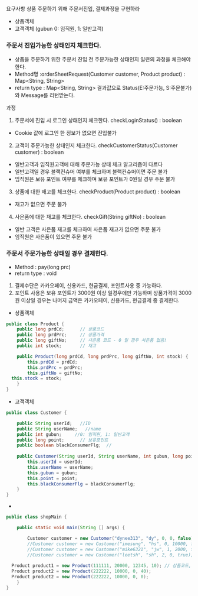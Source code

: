 요구사항
상품 주문하기 위해 주문서진입, 결제과정을 구현하라
- 상품객체
- 고객객체 (gubun 0: 임직원, 1: 일반고객)

### 주문서 진입가능한 상태인지 체크한다.
- 상품을 주문하기 위한 주문서 진입 전 주문가능한 상태인지 일련의 과정을 체크해야한다.
- Method명 :orderSheetRequest(Customer customer, Product product) : Map<String, String>
- return type : Map<String, String> 결과값으로  Status(E:주문가능, S:주문불가)와 Message를 리턴받는다. 

과정
1. 주문서에 진입 시 로그인 상태인지 체크한다. checkLoginStatus() : boolean
- Cookie 값에 로그인 한 정보가 없으면 진입불가
2. 고객이 주문가능한 상태인지 체크한다. checkCustomerStatus(Customer customer) : boolean
- 일반고객과 임직원고객에 대해 주문가능 상태 체크 알고리즘이 다르다
- 일반고객일 경우 블랙컨슈머 여부를 체크하며 블랙컨슈머이면 주문 불가
- 임직원은 보유 포인트 여부를 체크하며 보유 포인트가 0원일 경우 주문 불가
3. 상품에 대한 재고를 체크한다.  checkProduct(Product product) : boolean
- 재고가 없으면 주문 불가 
4. 사은품에 대한 재고를 체크한다. checkGift(String giftNo) : boolean
- 일반 고객은 사은품 재고를 체크하여 사은품 재고가 없으면 주문 불가
- 임직원은 사은품이 있으면 주문 불가


### 주문서 주문가능한 상태일 경우 결제한다.
- Method : pay(long prc)
- return type : void
1. 결제수단은 카카오페이, 신용카드, 현금결제, 포인트사용 중 가능하다.
2. 포인트 사용은 보유 포인트가 3000원 이상 일경우에만 가능하며 상품가격이 3000원 이상일 경우는 나머지 금액은 카카오페이, 신용카드, 현금결제 중 결제한다.



- 상품객체
```java
public class Product {
    public long prdCd;      // 상품코드
    public long prdPrc;     // 상품가격
    public long giftNo;     // 사은품 코드 - 0 일 경우 사은품 없음!
    public int stock;       // 재고

    public Product(long prdCd, long prdPrc, long giftNo, int stock) {
        this.prdCd = prdCd;
        this.prdPrc = prdPrc;
        this.giftNo = giftNo;
  this.stock = stock;
    }
}
```

- 고객객체

```java
public class Customer {

    public String userId;   //ID
    public String userName;   //name
    public int gubun;     //0: 임직원, 1: 일반고객
    public long point;      // 보유포인트
    public boolean blackConsumerFlg;  //
    
    public Customer(String userId, String userName, int gubun, long point, boolean blackConsumerFlg) {
        this.userId = userId;
        this.userName = userName;
        this.gubun = gubun;
        this.point = point;
        this.blackConsumerFlg = blackConsumerFlg;
    }
}
```

- 
```java
public class shopMain {

    public static void main(String [] args) {

        Customer customer = new Customer("dynee313", "dy", 0, 0, false);          //도연 임직원
        //Customer customer = new Customer("imesung", "hs", 0, 10000, false);     //혜성 임직원
        //Customer customer = new Customer("mike6321", "jw", 1, 2000, false);     //준우 일반고객
        //Customer customer = new Customer("leetsh", "sh", 2, 0, true);      	  //상현 일반고객 블랙컨슈머
  
  Product product1 = new Product(111111, 20000, 12345, 10); // 상품코드, 가격, 사은품코드, 재고
  Product product2 = new Product(222222, 10000, 0, 40); 
  Product product2 = new Product(222222, 10000, 0, 0);  
    }
}
```